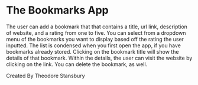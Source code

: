 # The Bookmarks App

The user can add a bookmark that that contains a title, url link, description of website, and a rating from one to five. 
You can select from a dropdown menu of the bookmarks you want to display based off the rating the user inputted. 
The list is condensed when you first open the app, if you have bookmarks already stored. 
Clicking on the bookmark title will show the details of that bookmark.
Within the details, the user can visit the website by clicking on the link.
You can delete the bookmark, as well.

Created By Theodore Stansbury
